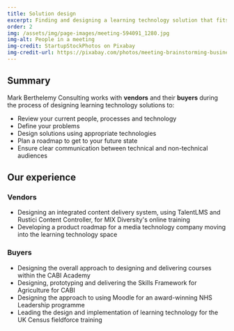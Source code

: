 ```yaml
---
title: Solution design
excerpt: Finding and designing a learning technology solution that fits your existing landscape, your needs and your people
order: 2
img: /assets/img/page-images/meeting-594091_1280.jpg
img-alt: People in a meeting
img-credit: StartupStockPhotos on Pixabay
img-credit-url: https://pixabay.com/photos/meeting-brainstorming-business-594091/
---
```

## Summary

Mark Berthelemy Consulting works with **vendors** and their **buyers** during the process of designing learning technology solutions to:

- Review your current people, processes and technology
- Define your problems
- Design solutions using appropriate technologies
- Plan a roadmap to get to your future state
- Ensure clear communication between technical and non-technical audiences

## Our experience

### Vendors

- Designing an integrated content delivery system, using TalentLMS and Rustici Content Controller, for MIX Diversity's online training
- Developing a product roadmap for a media technology company moving into the learning technology space

### Buyers

- Designing the overall approach to designing and delivering courses within the CABI Academy
- Designing, prototyping and delivering the Skills Framework for Agriculture for CABI
- Designing the approach to using Moodle for an award-winning NHS Leadership programme
- Leading the design and implementation of learning technology for the UK Census fieldforce training
